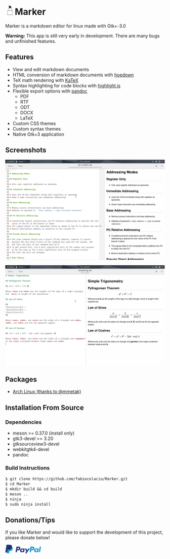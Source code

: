 # <img width="30" src="data/com.github.fabiocolacio.marker.svg"/>Marker

Marker is a markdown editor for linux made with Gtk+-3.0

**Warning:** This app is still very early in development. There are many bugs and
unfinished features.

## Features

* View and edit markdown documents
* HTML conversion of markdown documents with [hoedown](https://github.com/hoedown/hoedown)
* TeX math rendering with [KaTeX](https://khan.github.io/KaTeX/)
* Syntax highlighting for code blocks with [highlight.js](https://highlightjs.org/)
* Flexible export options with [pandoc](https://pandoc.org/)
  * PDF
  * RTF
  * ODT
  * DOCX
  * LaTeX
* Custom CSS themes
* Custom syntax themes
* Native Gtk+3 application

## Screenshots

![scrot.png](scrot.png)

![scrot1.png](scrot1.png)

## Packages

* [Arch Linux (thanks to @mmetak)](https://aur.archlinux.org/packages/marker-git/)

## Installation From Source

### Dependencies

* meson >= 0.37.0 (install only)
* gtk3-devel >= 3.20
* gtksourceview3-devel
* webkitgtk4-devel
* pandoc

### Build Instructions

```
$ git clone https://github.com/fabiocolacio/Marker.git
$ cd Marker
$ mkdir build && cd build
$ meson ..
$ ninja
$ sudo ninja install
```

## Donations/Tips

If you like Marker and would like to support the development of this project, please donate below!

[<img height="30" src="donate.png" alt="PayPal"/>](https://www.paypal.me/fabiocolacio)